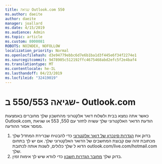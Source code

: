 ```yaml
---
title: שגיאה Outlook.com 550
ms.author: daeite
author: daeite
manager: joallard
ms.date: 4/15/2019
ms.audience: Admin
ms.topic: article
ms.custom: 8000081
ROBOTS: NOINDEX, NOFOLLOW
localization_priority: Normal
ms.openlocfilehash: d3e94779ebbc6d7e6b1ba1d3f445e6f34f2274e1
ms.sourcegitcommit: 9d78905c512192ffc4675468abd2efc5f2e4baf4
ms.translationtype: MT
ms.contentlocale: he-IL
ms.lasthandoff: 04/23/2019
ms.locfileid: "32419019"
---
```

# <a name="error-550553-in-outlookcom"></a>שגיאה 550/553 ב- Outlook.com

כאשר אתה נמצא בבית ולשלוח דואר אלקטרוני מהחשבון שלך מחוברים באמצעות Outlook.com, הודעת הדואר האלקטרוני שלך עשויה לחזור עם 550, 553 או שגיאת ממסר אסור ההודעה.
1. בדוק את [הגדרות סינכרון של דואר אלקטרוני](https://go.microsoft.com/fwlink/?linkid=2031283) כדי להבטיח שברירת המחדל שלך מכתובת זהה שם קבוצת המחשבים של הדואר האלקטרוני שלך. אם יש לך בתחום הדוא ל שלך כלולים, לשנות אותה לכתובת outlook.com/live.com/hotmail.com שלך.
2. בדוק שלך [מחובר הגדרות חשבון](https://go.microsoft.com/fwlink/?linkid=875264&clcid=0x409) כדי לוודא שיש לך אימות זמין.
